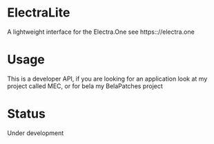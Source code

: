 # ElectraLite
A lightweight interface for the Electra.One
see https:://electra.one

# Usage
This is a developer API, 
if you are looking for an application look at my project called MEC,  or for bela my BelaPatches project

# Status
Under development